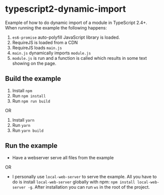 # typescript2-dynamic-import
Example of how to do dynamic import of a module in TypeScript 2.4+.
When running the example the following happens:
1. `es6-promise` auto-polyfill JavaScript library is loaded.
1. RequireJS is loaded from a CDN
1. RequireJS loads `main.js`
1. `main.js` dynamically imports `module.js`
1. `module.js` is run and a function is called which results in some text showing on the page.

## Build the example
1. Install `npm`
1. Run `npm install`
1. Run `npm run build`

OR 

1. Install `yarn`
1. Run `yarn`
1. Run `yarn build`

## Run the example
* Have a webserver serve all files from the example

OR

* I personally use `local-web-server` to serve the example.
All you have to do is install `local-web-server` globally with npm: 
`npm install local-web-server -g`.
After installation you can run `ws` in the root of the project.
